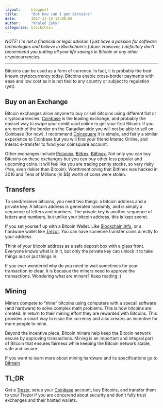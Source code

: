 ```yaml
---
layout:     blogpost
title:      "But how can I get Bitcoins"
date:       2017-12-10 12:00:00
author:     "Khaled Zaky"
categories: blockchain
---
```


*NOTE: I'm not a financial or legal advisor. I just have a passion for software technologies and believe in Blockchain's future. However, I definitely don't recommend you putting all your life savings in Bitcoin or any other cryptocurrencies.*

---

Bitcoins can be used as a form of currency. In fact, it is probably the best known crytpocurrency today. Bitcoins enable cross-border payments with ease and low cost as it is not tied to any country or subject to regulation (yet).

<h2 class="section-heading">Buy on an Exchange</h2>
Bitcoin exchanges allow anyone to buy or sell bitcoins using different fiat or cryptocurrencies. <a href="https://coinbase.com">Coinbase</a> is the leading exchange, and probably the easiset way to swipe your credit card online to get your first Bitcoin. If you are north of the border on the Canadian side you will not be able to sell on Coinbase (for now). I recommend <a href="https://coinsquare.io">Coinsquare</a> It is simple, and fairly a similar experience to Coinbase but you will find your friend Interac Online, and Interac e-transfer to fund your coinsquare account.

Other exchanges include <a href="http://poloniex.com">Poloniex</a>, <a href="http://Bittrex.com">Bittrex</a>, <a href="http://Bitfinex.com">Bitfinex</a>. Not only you can buy Bitcoins on these exchanges but you can buy other less popular and upcoming coins. It will feel like you are trading penny stocks, so very risky (Yes, even riskier than Bitcoin). Worthmentioning that Bitfinex was hacked in 2016 and Tens of Millions (in $$) worth of coins were stolen.


<h2 class="section-heading">Transfers</h2>
To send/recieve bitcoins, you need two things: a bitcoin address and a private key. A bitcoin address is generated randomly, and is simply a sequence of letters and numbers. The private key is another sequence of letters and numbers, but unlike your bitcoin address, this is kept secret.

If you set yourself up with a Bitcoin Wallet. Like <a href="https://blockchain.info">Blockchain.info</a>, or a hardware wallet like <a href="https://trezor.io">Trezor</a>. You can have someone transfer coins directly to your address.

Think of your bitcoin address as a safe deposit box with a glass front. Everyone knows what is in it, but only the private key can unlock it to take things out or put things in.

If you ever wondered why do you need to wait sometimes for your transaction to clear, it is becasue the miners need to approve the transactions. Wondering what are miners? Keep reading ;)

<h2 class="section-heading">Mining</h2>
Miners compete to “mine” bitcoins using computers with a specail software (and hardware) to solve complex math problems. This is how bitcoins are created. In return to their mining effort they are rewarded with Bitcoins. This provides a smart way to issue the currency and also creates an incentive for more people to mine.

Beyond the incentive piece, Bitcoin miners help keep the Bitcoin network secure by approving transactions. Mining is an important and integral part of Bitcoin that ensures fairness while keeping the Bitcoin network stable, safe and secure.

If you want to learn more about mining hardware and its specifications go to <a href="https://www.bitmain.com">Bitmain</a> 

<h2 class="section-heading">TL;DR</h2>
Get a <a href="https://trezor.io">Trezor</a>, setup your <a href="https://coinbase.com">Coinbase</a> account, buy Bitcoins, and transfer them to your Trezor if you are concerend about security and don't fully trust exchanges and their hosted wallets.